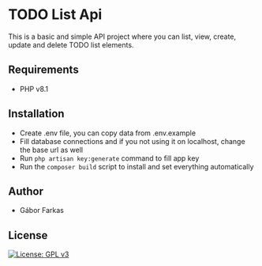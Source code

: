 # TODO List Api
This is a basic and simple API project where you can list, view, create, update and delete
TODO list elements.

## Requirements

- PHP v8.1

## Installation

- Create .env file, you can copy data from .env.example
- Fill database connections and if you not using it on localhost, change the base url as well
- Run `php artisan key:generate` command to fill app key
- Run the `composer build` script to install and set everything automatically

## Author
* Gábor Farkas
## License
[![License: GPL v3](https://img.shields.io/badge/License-GPLv3-blue.svg)](https://www.gnu.org/licenses/gpl-3.0)
